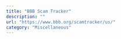 ```yaml
---
title: "BBB Scam Tracker"
description: ""
url: "https://www.bbb.org/scamtracker/us/"
category: "Miscellaneous"
---
```

